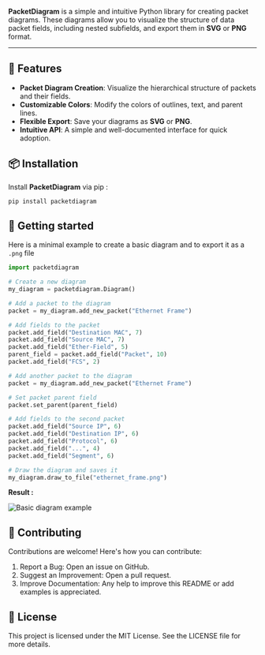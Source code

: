 **PacketDiagram** is a simple and intuitive Python library for creating packet diagrams. These diagrams allow you to visualize the structure of data packet fields, including nested subfields, and export them in **SVG** or **PNG** format.

---

## 📌 Features

- **Packet Diagram Creation**: Visualize the hierarchical structure of packets and their fields.
- **Customizable Colors**: Modify the colors of outlines, text, and parent lines.
- **Flexible Export**: Save your diagrams as **SVG** or **PNG**.
- **Intuitive API**: A simple and well-documented interface for quick adoption.

## 📦 Installation

Install **PacketDiagram** via pip :

```bash
pip install packetdiagram
```

## 🚀 Getting started

Here is a minimal example to create a basic diagram and to export it as a `.png` file

```python
import packetdiagram

# Create a new diagram
my_diagram = packetdiagram.Diagram()

# Add a packet to the diagram
packet = my_diagram.add_new_packet("Ethernet Frame")

# Add fields to the packet
packet.add_field("Destination MAC", 7)
packet.add_field("Source MAC", 7)
packet.add_field("Ether-Field", 5)
parent_field = packet.add_field("Packet", 10)
packet.add_field("FCS", 2)

# Add another packet to the diagram
packet = my_diagram.add_new_packet("Ethernet Frame")

# Set packet parent field
packet.set_parent(parent_field)

# Add fields to the second packet
packet.add_field("Source IP", 6)
packet.add_field("Destination IP", 6)
packet.add_field("Protocol", 6)
packet.add_field("...", 4)
packet.add_field("Segment", 6)

# Draw the diagram and saves it
my_diagram.draw_to_file("ethernet_frame.png")
```

**Result :**

![Basic diagram example](https://raw.githubusercontent.com/JoramFC/packet-diagram-python/main/docs/images/ethernet_frame.png "Basic diagram - Ethernet frame")

## 🤝 Contributing

Contributions are welcome! Here's how you can contribute:

1. Report a Bug: Open an issue on GitHub.
2. Suggest an Improvement: Open a pull request.
3. Improve Documentation: Any help to improve this README or add examples is appreciated.

## 📄 License

This project is licensed under the MIT License. See the LICENSE file for more details.
